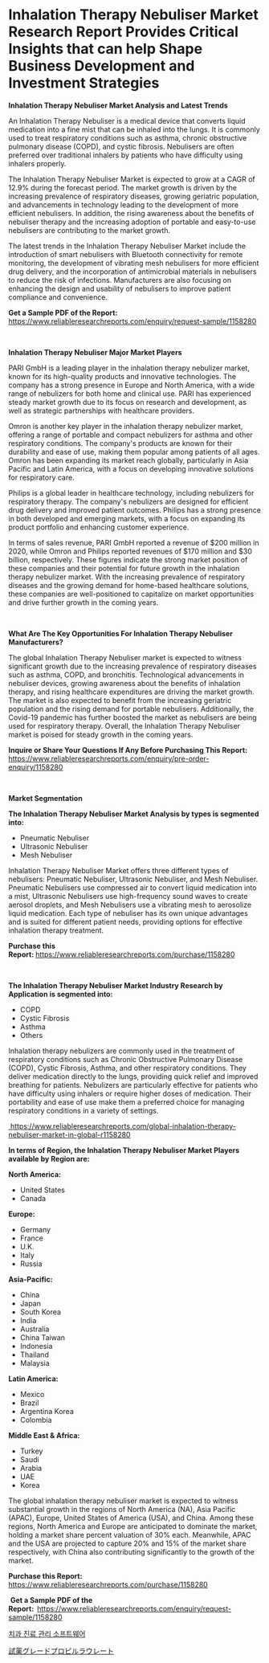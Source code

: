 <p><h1>Inhalation Therapy Nebuliser Market Research Report Provides Critical Insights that can help Shape Business Development and Investment Strategies</h1></p><p><strong>Inhalation Therapy Nebuliser Market Analysis and Latest Trends</strong></p>
<p><p>An Inhalation Therapy Nebuliser is a medical device that converts liquid medication into a fine mist that can be inhaled into the lungs. It is commonly used to treat respiratory conditions such as asthma, chronic obstructive pulmonary disease (COPD), and cystic fibrosis. Nebulisers are often preferred over traditional inhalers by patients who have difficulty using inhalers properly.</p><p>The Inhalation Therapy Nebuliser Market is expected to grow at a CAGR of 12.9% during the forecast period. The market growth is driven by the increasing prevalence of respiratory diseases, growing geriatric population, and advancements in technology leading to the development of more efficient nebulisers. In addition, the rising awareness about the benefits of nebuliser therapy and the increasing adoption of portable and easy-to-use nebulisers are contributing to the market growth.</p><p>The latest trends in the Inhalation Therapy Nebuliser Market include the introduction of smart nebulisers with Bluetooth connectivity for remote monitoring, the development of vibrating mesh nebulisers for more efficient drug delivery, and the incorporation of antimicrobial materials in nebulisers to reduce the risk of infections. Manufacturers are also focusing on enhancing the design and usability of nebulisers to improve patient compliance and convenience.</p></p>
<p><strong>Get a Sample PDF of the Report:&nbsp;</strong> <a href="https://www.reliableresearchreports.com/enquiry/request-sample/1158280">https://www.reliableresearchreports.com/enquiry/request-sample/1158280</a></p>
<p>&nbsp;</p>
<p><strong>Inhalation Therapy Nebuliser Major Market Players</strong></p>
<p><p>PARI GmbH is a leading player in the inhalation therapy nebulizer market, known for its high-quality products and innovative technologies. The company has a strong presence in Europe and North America, with a wide range of nebulizers for both home and clinical use. PARI has experienced steady market growth due to its focus on research and development, as well as strategic partnerships with healthcare providers.</p><p>Omron is another key player in the inhalation therapy nebulizer market, offering a range of portable and compact nebulizers for asthma and other respiratory conditions. The company's products are known for their durability and ease of use, making them popular among patients of all ages. Omron has been expanding its market reach globally, particularly in Asia Pacific and Latin America, with a focus on developing innovative solutions for respiratory care.</p><p>Philips is a global leader in healthcare technology, including nebulizers for respiratory therapy. The company's nebulizers are designed for efficient drug delivery and improved patient outcomes. Philips has a strong presence in both developed and emerging markets, with a focus on expanding its product portfolio and enhancing customer experience.</p><p>In terms of sales revenue, PARI GmbH reported a revenue of $200 million in 2020, while Omron and Philips reported revenues of $170 million and $30 billion, respectively. These figures indicate the strong market position of these companies and their potential for future growth in the inhalation therapy nebulizer market. With the increasing prevalence of respiratory diseases and the growing demand for home-based healthcare solutions, these companies are well-positioned to capitalize on market opportunities and drive further growth in the coming years.</p></p>
<p>&nbsp;</p>
<p><strong>What Are The Key Opportunities For Inhalation Therapy Nebuliser Manufacturers?</strong></p>
<p><p>The global Inhalation Therapy Nebuliser market is expected to witness significant growth due to the increasing prevalence of respiratory diseases such as asthma, COPD, and bronchitis. Technological advancements in nebuliser devices, growing awareness about the benefits of inhalation therapy, and rising healthcare expenditures are driving the market growth. The market is also expected to benefit from the increasing geriatric population and the rising demand for portable nebulisers. Additionally, the Covid-19 pandemic has further boosted the market as nebulisers are being used for respiratory therapy. Overall, the Inhalation Therapy Nebuliser market is poised for steady growth in the coming years.</p></p>
<p><strong>Inquire or Share Your Questions If Any Before Purchasing This Report:</strong> <a href="https://www.reliableresearchreports.com/enquiry/pre-order-enquiry/1158280">https://www.reliableresearchreports.com/enquiry/pre-order-enquiry/1158280</a></p>
<p>&nbsp;</p>
<p><strong>Market Segmentation</strong></p>
<p><strong>The Inhalation Therapy Nebuliser Market Analysis by types is segmented into:</strong></p>
<p><ul><li>Pneumatic Nebuliser</li><li>Ultrasonic Nebuliser</li><li>Mesh Nebuliser</li></ul></p>
<p><p>Inhalation Therapy Nebuliser Market offers three different types of nebulisers: Pneumatic Nebuliser, Ultrasonic Nebuliser, and Mesh Nebuliser. Pneumatic Nebulisers use compressed air to convert liquid medication into a mist, Ultrasonic Nebulisers use high-frequency sound waves to create aerosol droplets, and Mesh Nebulisers use a vibrating mesh to aerosolize liquid medication. Each type of nebuliser has its own unique advantages and is suited for different patient needs, providing options for effective inhalation therapy treatment.</p></p>
<p><strong>Purchase this Report:&nbsp;</strong><a href="https://www.reliableresearchreports.com/purchase/1158280">https://www.reliableresearchreports.com/purchase/1158280</a></p>
<p>&nbsp;</p>
<p><strong>The Inhalation Therapy Nebuliser Market Industry Research by Application is segmented into:</strong></p>
<p><ul><li>COPD</li><li>Cystic Fibrosis</li><li>Asthma</li><li>Others</li></ul></p>
<p><p>Inhalation therapy nebulizers are commonly used in the treatment of respiratory conditions such as Chronic Obstructive Pulmonary Disease (COPD), Cystic Fibrosis, Asthma, and other respiratory conditions. They deliver medication directly to the lungs, providing quick relief and improved breathing for patients. Nebulizers are particularly effective for patients who have difficulty using inhalers or require higher doses of medication. Their portability and ease of use make them a preferred choice for managing respiratory conditions in a variety of settings.</p></p>
<p><a href="https://www.reliableresearchreports.com/global-inhalation-therapy-nebuliser-market-in-global-r1158280">&nbsp;https://www.reliableresearchreports.com/global-inhalation-therapy-nebuliser-market-in-global-r1158280</a></p>
<p><strong>In terms of Region, the Inhalation Therapy Nebuliser Market Players available by Region are:</strong></p>
<p>
    <p> <strong> North America: </strong>
        <ul>
            <li>United States</li>
            <li>Canada</li>
        </ul>
        </p> 
    <p> <strong> Europe: </strong>
        <ul>
            <li>Germany</li>
            <li>France</li>
            <li>U.K.</li>
            <li>Italy</li>
            <li>Russia</li>
        </ul>
        </p> 
    <p> <strong> Asia-Pacific: </strong>
        <ul>
            <li>China</li>
            <li>Japan</li>
            <li>South Korea</li>
            <li>India</li>
            <li>Australia</li>
            <li>China Taiwan</li>
            <li>Indonesia</li>
            <li>Thailand</li>
            <li>Malaysia</li>
        </ul>
        </p> 
    <p> <strong> Latin America: </strong>
        <ul>
            <li>Mexico</li>
            <li>Brazil</li>
            <li>Argentina Korea</li>
            <li>Colombia</li>
        </ul>
        </p> 
    <p> <strong> Middle East & Africa: </strong>
        <ul>
            <li>Turkey</li>
            <li>Saudi</li>
            <li>Arabia</li>
            <li>UAE</li>
            <li>Korea</li>
        </ul>
    </p>
    </p>
<p><p>The global inhalation therapy nebuliser market is expected to witness substantial growth in the regions of North America (NA), Asia Pacific (APAC), Europe, United States of America (USA), and China. Among these regions, North America and Europe are anticipated to dominate the market, holding a market share percent valuation of 30% each. Meanwhile, APAC and the USA are projected to capture 20% and 15% of the market share respectively, with China also contributing significantly to the growth of the market.</p></p>
<p><strong>Purchase this Report: </strong><a href="https://www.reliableresearchreports.com/purchase/1158280">https://www.reliableresearchreports.com/purchase/1158280</a></p>
<p>&nbsp;<strong>Get a Sample PDF of the Report:&nbsp;&nbsp;</strong><a href="https://www.reliableresearchreports.com/enquiry/request-sample/1158280">https://www.reliableresearchreports.com/enquiry/request-sample/1158280</a></p>
<p><strong></strong></p>
<p><p><a href="https://medium.com/@heatherelasquez5675/%EC%B9%98%EA%B3%BC-%EC%8B%A4%EC%B2%9C-%EA%B4%80%EB%A6%AC-%EC%86%8C%ED%94%84%ED%8A%B8%EC%9B%A8%EC%96%B4-%EC%8B%9C%EC%9E%A5-%EA%B7%9C%EB%AA%A8%EB%8A%94-%EA%B8%80%EB%A1%9C%EB%B2%8C-%EC%82%B0%EC%97%85%EC%97%90%EC%84%9C-%EC%B5%9C%EC%A0%81%EC%9D%98-%EB%A7%88%EC%BC%80%ED%8C%85-%EC%B1%84%EB%84%90%EC%9D%84-%EB%B3%B4%EC%97%AC%EC%A4%8D%EB%8B%88%EB%8B%A4-e938d3c4f9dd">치과 진료 관리 소프트웨어</a></p><p><a href="https://github.com/LenoraKris2023/Market-Research-Report-List-1/blob/main/938609688327.md">試薬グレードプロピルラウレート</a></p></p>
